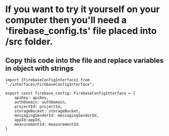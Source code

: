 # If you want to try it yourself on your computer then you'll need a 'firebase_config.ts' file placed into /src folder.
## Copy this code into the file and replace variables in object with strings

```
import {FirebaseConfigInterface} from "./interfaces/FirebaseConfigInterface";

export const firebase_config: FirebaseConfigInterface = {
    apiKey: apiKey,
    authDomain: authDomain,
    projectId: projectId,
    storageBucket: storageBucket,
    messagingSenderId: messagingSenderId,
    appId:appId,
    measurementId: measurementId
}
```
